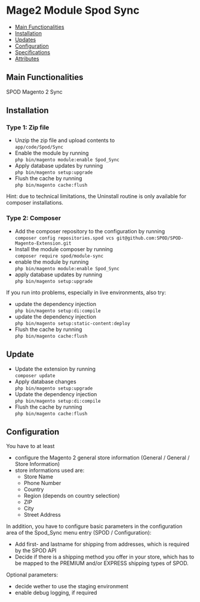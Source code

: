 # Mage2 Module Spod Sync

 - [Main Functionalities](#markdown-header-main-functionalities)
 - [Installation](#markdown-header-installation)
 - [Updates](#markdown-header-update)
 - [Configuration](#markdown-header-configuration)
 - [Specifications](#markdown-header-specifications)
 - [Attributes](#markdown-header-attributes)


## Main Functionalities
SPOD Magento 2 Sync

## Installation

### Type 1: Zip file

 - Unzip the zip file and upload contents to <br> `app/code/Spod/Sync`
 - Enable the module by running  <br>`php bin/magento module:enable Spod_Sync`
 - Apply database updates by running  <br>`php bin/magento setup:upgrade`
 - Flush the cache by running <br> `php bin/magento cache:flush`

Hint: due to technical limitations, the Uninstall routine is only available for composer installations.

### Type 2: Composer

 - Add the composer repository to the configuration by running<br>
   `composer config repositories.spod vcs git@github.com:SP0D/SPOD-Magento-Extension.git`
 - Install the module composer by running <br>`composer require spod/module-sync`
 - enable the module by running <br>`php bin/magento module:enable Spod_Sync`
 - apply database updates by running <br>`php bin/magento setup:upgrade`

If you run into problems, especially in live environments, also try:
 - update the dependency injection <br>`php bin/magento setup:di:compile`
 - update the dependency injection <br>`php bin/magento setup:static-content:deploy`
 - Flush the cache by running <br>`php bin/magento cache:flush`

## Update

 - Update the extension by running <br>`composer update`
 - Apply database changes <br>`php bin/magento setup:upgrade`
 - Update the dependency injection <br>`php bin/magento setup:di:compile`
 - Flush the cache by running <br>`php bin/magento cache:flush`


## Configuration

You have to at least
* configure the Magento 2 general store information (General / General / Store Information)
* store informations used are:
  * Store Name
  * Phone Number
  * Country
  * Region (depends on country selection)
  * ZIP
  * City
  * Street Address

In addition, you have to configure basic parameters in the configuration area of the
Spod_Sync menu entry (SPOD / Configuration):

* Add first- and lastname for shipping from addresses, which is required by the SPOD API
* Decide if there is a shipping method you offer in your store, which has to be mapped to the PREMIUM and/or EXPRESS shipping types of SPOD.

Optional parameters:
* decide wether to use the staging environment
* enable debug logging, if required






